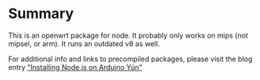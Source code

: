 # Summary
This is an openwrt package for node. It probably only works on mips (not mipsel, or arm). It runs an outdated v8 as well.

For additional info and links to precompiled packages, please visit the blog entry ["Installing Node.js on Arduino Yún"](http://giorgiocefaro.com/blog/installing-node-js-on-arduino-yun)